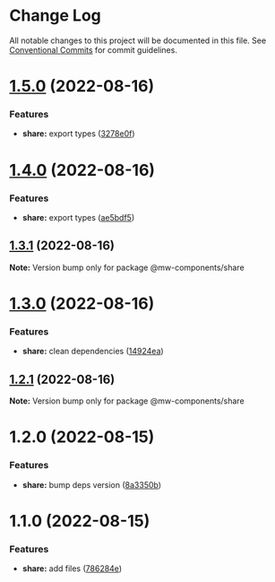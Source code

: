# Change Log

All notable changes to this project will be documented in this file.
See [Conventional Commits](https://conventionalcommits.org) for commit guidelines.

# [1.5.0](https://github.com/waitingsong/midway-components/compare/@mw-components/share@1.4.0...@mw-components/share@1.5.0) (2022-08-16)


### Features

* **share:** export types ([3278e0f](https://github.com/waitingsong/midway-components/commit/3278e0f3ee274237e6fdae3e5e44b27f07206a2c))





# [1.4.0](https://github.com/waitingsong/midway-components/compare/@mw-components/share@1.3.1...@mw-components/share@1.4.0) (2022-08-16)


### Features

* **share:** export types ([ae5bdf5](https://github.com/waitingsong/midway-components/commit/ae5bdf57dbbfb8a7116d580cf348b660835e6edd))





## [1.3.1](https://github.com/waitingsong/midway-components/compare/@mw-components/share@1.3.0...@mw-components/share@1.3.1) (2022-08-16)

**Note:** Version bump only for package @mw-components/share





# [1.3.0](https://github.com/waitingsong/midway-components/compare/@mw-components/share@1.2.1...@mw-components/share@1.3.0) (2022-08-16)


### Features

* **share:** clean dependencies ([14924ea](https://github.com/waitingsong/midway-components/commit/14924eabbdaaf7a2d9278ecee08bda176a50e5b4))





## [1.2.1](https://github.com/waitingsong/midway-components/compare/@mw-components/share@1.2.0...@mw-components/share@1.2.1) (2022-08-16)

**Note:** Version bump only for package @mw-components/share





# 1.2.0 (2022-08-15)


### Features

* **share:** bump deps version ([8a3350b](https://github.com/waitingsong/midway-components/commit/8a3350b65caf3683798de6b8f27c71366e562770))





# 1.1.0 (2022-08-15)


### Features

* **share:** add files ([786284e](https://github.com/waitingsong/midway-components/commit/786284e3fe789af706e7616b1f71f59b4d95e022))
